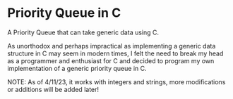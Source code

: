 # Priority Queue in C
A Priority Queue that can take generic data using C.


As unorthodox and perhaps impractical as implementing a generic data structure in C may seem in modern times,
I felt the need to break my head as a programmer and enthusiast for C and decided to program my own
implementation of a generic priority queue in C.

NOTE: As of 4/11/23, it works with integers and strings, more modifications or additions will be added later!
